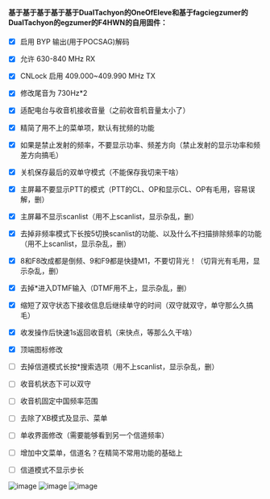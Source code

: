 #### 基于基于基于基于基于DualTachyon的OneOfEleve和基于fagciegzumer的DualTachyon的egzumer的F4HWN的自用固件：
- [x] 启用 BYP 输出(用于POCSAG)解码
- [x] 允许 630-840 MHz RX
- [x] CNLock 启用 409.000~409.990 MHz TX
- [x] 修改尾音为 730Hz*2
- [x] 适配电台与收音机接收音量（之前收音机音量太小了）
- [x] 精简了用不上的菜单项，默认有扰频的功能
- [x] 如果是禁止发射的频率，不要显示功率、频差方向（禁止发射的显示功率和频差方向搞毛）
- [x] 关机保存最后的双单守模式（不能保存我切来干啥）
- [x] 主屏幕不要显示PTT的模式（PTT的CL、OP和显示CL、OP有毛用，容易误解，删）
- [x] 主屏幕不显示scanlist（用不上scanlist，显示杂乱，删）
- [x] 去掉非频率模式下长按5切换scanlist的功能、以及什么不扫描排除频率的功能（用不上scanlist，显示杂乱，删）
- [x] 8和F8改成都是倒频、9和F9都是快捷M1，不要切背光！（切背光有毛用，显示杂乱，删）
- [x] 去掉*进入DTMF输入（DTMF用不上，显示杂乱，删）
- [x] 缩短了双守状态下接收信息后继续单守的时间（双守就双守，单守那么久搞毛）
- [x] 收发操作后快速1s返回收音机（来快点，等那么久干啥）
- [x] 顶端图标修改

- [ ] 去掉信道模式长按*搜索选项（用不上scanlist，显示杂乱，删）
- [ ] 收音机状态下可以双守
- [ ] 收音机固定中国频率范围
- [ ] 去除了XB模式及显示、菜单
- [ ] 单收界面修改（需要能够看到另一个信道频率）
- [ ] 增加中文菜单，信道名？在精简不常用功能的基础上
- [ ] 信道模式不显示步长


![image](https://github.com/user-attachments/assets/1cb55267-1525-4489-8a8b-a6acdc8a77f0)
![image](https://github.com/user-attachments/assets/0a632c70-30e2-411f-a757-42b1fba390db)
![image](https://github.com/user-attachments/assets/3d42d1ab-2e38-42da-af2b-a74b1cdf2511)
